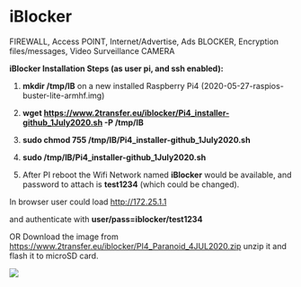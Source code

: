 # iBlocker
FIREWALL, Access POINT, Internet/Advertise, Ads BLOCKER, Encryption files/messages, Video Surveillance CAMERA

**iBlocker Installation Steps (as user pi, and ssh enabled):**

1. **mkdir /tmp/IB** on a new installed Raspberry Pi4 (2020-05-27-raspios-buster-lite-armhf.img)

2.  **wget https://www.2transfer.eu/iblocker/Pi4_installer-github_1July2020.sh -P /tmp/IB**

3. **sudo chmod 755 /tmp/IB/Pi4_installer-github_1July2020.sh**

4. **sudo /tmp/IB/Pi4_installer-github_1July2020.sh**

5. After PI reboot the Wifi Network named **iBlocker** would be available, and password to attach is **test1234** (which could be changed).

In browser user could load http://172.25.1.1 

and authenticate with **user/pass=iblocker/test1234**

OR
Download the image from https://www.2transfer.eu/iblocker/PI4_Paranoid_4JUL2020.zip  unzip it and flash it to microSD card.


![](https://www.2transfer.eu/github/pics/firstpage.JPG)



